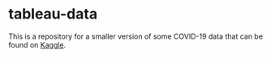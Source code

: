 # tableau-data

This is a repository for a smaller version of some COVID-19 data that can be found on [Kaggle](https://www.kaggle.com/datasets/gpreda/coronavirus-2019ncov). 
